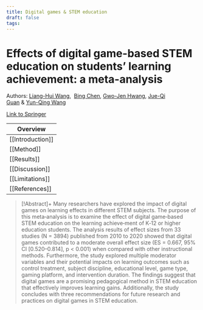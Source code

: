 ```yaml
---
title: Digital games & STEM education
draft: false
tags:
---
```


# Effects of digital game-based STEM education on students’ learning achievement: a meta-analysis
 
Authors: [Liang-Hui Wang](https://stemeducationjournal.springeropen.com/articles/10.1186/s40594-022-00344-0#auth-Liang_Hui-Wang-Aff1),  [Bing Chen](https://stemeducationjournal.springeropen.com/articles/10.1186/s40594-022-00344-0#auth-Bing-Chen-Aff1), [Gwo-Jen Hwang](https://stemeducationjournal.springeropen.com/articles/10.1186/s40594-022-00344-0#auth-Gwo_Jen-Hwang-Aff2), [Jue-Qi Guan](https://stemeducationjournal.springeropen.com/articles/10.1186/s40594-022-00344-0#auth-Jue_Qi-Guan-Aff1) & [Yun-Qing Wang](https://stemeducationjournal.springeropen.com/articles/10.1186/s40594-022-00344-0#auth-Yun_Qing-Wang-Aff1)

[Link to Springer](https://stemeducationjournal.springeropen.com/articles/10.1186/s40594-022-00344-0)

| Overview         |
| ---------------- |
| [[Introduction]] |
| [[Method]]       |
| [[Results]]      |
| [[Discussion]]   |
| [[Limitations]]  |
| [[References]]   |


> [!Abstract]+
>Many researchers have explored the impact of digital games on learning effects in different STEM subjects. The purpose of this meta‑analysis is to examine the effect of digital game‑based STEM education on the learning achieve‑ment of K‑12 or higher education students. The analysis results of effect sizes from 33 studies (N = 3894) published from 2010 to 2020 showed that digital games contributed to a moderate overall effect size (ES = 0.667, 95% CI [0.520–0.814], p < 0.001) when compared with other instructional methods. Furthermore, the study explored multiple moderator variables and their potential impacts on learning outcomes such as control treatment, subject discipline, educational level, game type, gaming platform, and intervention duration. The findings suggest that digital games are a promising pedagogical method in STEM education that effectively improves learning gains. Additionally, the study concludes with three recommendations for future research and practices on digital games in STEM education.


